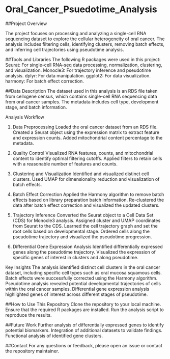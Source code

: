 # Oral_Cancer_Psuedotime_Analysis

##Project Overview

The project focuses on processing and analyzing a single-cell RNA sequencing dataset to explore the cellular heterogeneity of oral cancer. The analysis includes filtering cells, identifying clusters, removing batch effects, and inferring cell trajectories using pseudotime analysis.

##Tools and Libraries
The following R packages were used in this project:
Seurat: For single-cell RNA-seq data processing, normalization, clustering, and visualization.
Monocle3: For trajectory inference and pseudotime analysis.
dplyr: For data manipulation.
ggplot2: For data visualization.
harmony: For batch effect correction.


##Data Description
The dataset used in this analysis is an RDS file taken from cellxgene census, which contains single-cell RNA sequencing data from oral cancer samples. The metadata includes cell type, development stage, and batch information.

Analysis Workflow
1. Data Preprocessing
Loaded the oral cancer dataset from an RDS file.
Created a Seurat object using the expression matrix to extract feature and expression counts.
Added mitochondrial content percentage to the metadata.

2. Quality Control
Visualized RNA features, counts, and mitochondrial content to identify optimal filtering cutoffs.
Applied filters to retain cells with a reasonable number of features and counts.

3. Clustering and Visualization
Identified and visualized distinct cell clusters.
Used UMAP for dimensionality reduction and visualization of batch effects.

4. Batch Effect Correction
Applied the Harmony algorithm to remove batch effects based on library preparation batch information.
Re-clustered the data after batch effect correction and visualized the updated clusters.

5. Trajectory Inference
Converted the Seurat object to a Cell Data Set (CDS) for Monocle3 analysis.
Assigned cluster and UMAP coordinates from Seurat to the CDS.
Learned the cell trajectory graph and set the root cells based on developmental stage.
Ordered cells along the pseudotime trajectory and visualized the pseudotime progression.

6. Differential Gene Expression Analysis
Identified differentially expressed genes along the pseudotime trajectory.
Visualized the expression of specific genes of interest in clusters and along pseudotime.

Key Insights
The analysis identified distinct cell clusters in the oral cancer dataset, including specific cell types such as oral mucosa squamous cells.
Batch effects were successfully corrected using the Harmony algorithm.
Pseudotime analysis revealed potential developmental trajectories of cells within the oral cancer samples.
Differential gene expression analysis highlighted genes of interest across different stages of pseudotime.

##How to Use This Repository
Clone the repository to your local machine.
Ensure that the required R packages are installed.
Run the analysis script to reproduce the results.

##Future Work
Further analysis of differentially expressed genes to identify potential biomarkers.
Integration of additional datasets to validate findings.
Functional analysis of identified gene clusters.

##Contact
For any questions or feedback, please open an issue or contact the repository maintainer.

